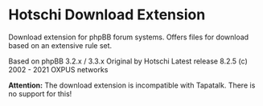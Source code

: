 # Hotschi Download Extension

Download extension for phpBB forum systems.
Offers files for download based on an extensive rule set.

Based on phpBB 3.2.x / 3.3.x
Original by Hotschi
Latest release 8.2.5
(c) 2002 - 2021 OXPUS networks


**Attention:**
The download extension is incompatible with Tapatalk. There is no support for this!
